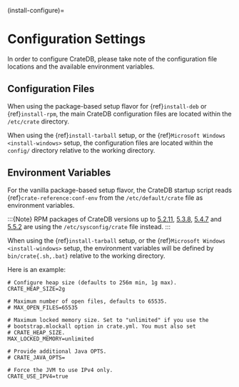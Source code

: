 (install-configure)=

# Configuration Settings

In order to configure CrateDB, please take note of the configuration file
locations and the available environment variables.

## Configuration Files

When using the package-based setup flavor for {ref}`install-deb` or
{ref}`install-rpm`, the main CrateDB configuration files are located within the
`/etc/crate` directory.

When using the {ref}`install-tarball` setup, or the {ref}`Microsoft Windows <install-windows>`
setup, the configuration files are located within the `config/` directory relative to the
working directory.

## Environment Variables

For the vanilla package-based setup flavor, the CrateDB startup script reads
{ref}`crate-reference:conf-env` from the `/etc/default/crate` file as
environment variables.

:::{Note}
RPM packages of CrateDB versions up to [5.2.11], [5.3.8], [5.4.7]
and [5.5.2] are using the `/etc/sysconfig/crate` file instead.
:::

When using the {ref}`install-tarball` setup, or the {ref}`Microsoft Windows <install-windows>`
setup, the environment variables will be defined by `bin/crate{.sh,.bat}` relative to the
working directory.

Here is an example:

```
# Configure heap size (defaults to 256m min, 1g max).
CRATE_HEAP_SIZE=2g

# Maximum number of open files, defaults to 65535.
# MAX_OPEN_FILES=65535

# Maximum locked memory size. Set to "unlimited" if you use the
# bootstrap.mlockall option in crate.yml. You must also set
# CRATE_HEAP_SIZE.
MAX_LOCKED_MEMORY=unlimited

# Provide additional Java OPTS.
# CRATE_JAVA_OPTS=

# Force the JVM to use IPv4 only.
CRATE_USE_IPV4=true
```

[5.2.11]: https://cratedb.com/docs/crate/reference/en/latest/appendices/release-notes/5.2.11.html
[5.3.8]: https://cratedb.com/docs/crate/reference/en/latest/appendices/release-notes/5.3.8.html
[5.4.7]: https://cratedb.com/docs/crate/reference/en/latest/appendices/release-notes/5.4.7.html
[5.5.2]: https://cratedb.com/docs/crate/reference/en/latest/appendices/release-notes/5.5.2.html
[sources]: https://en.wikipedia.org/wiki/Source_(command)
